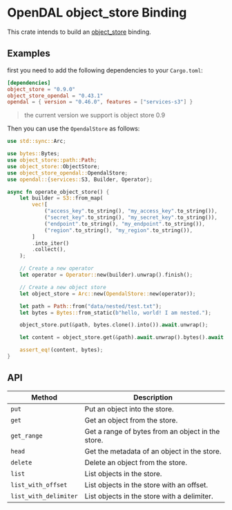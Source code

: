# OpenDAL object_store Binding

This crate intends to build an [object_store](https://crates.io/crates/object_store) binding.

## Examples

first you need to add the following dependencies to your `Cargo.toml`:

```toml
[dependencies]
object_store = "0.9.0"
object_store_opendal = "0.43.1"
opendal = { version = "0.46.0", features = ["services-s3"] }
```

> the current version we support is object store 0.9

Then you can use the `OpendalStore` as follows:

```rust
use std::sync::Arc;

use bytes::Bytes;
use object_store::path::Path;
use object_store::ObjectStore;
use object_store_opendal::OpendalStore;
use opendal::{services::S3, Builder, Operator};

async fn operate_object_store() {
    let builder = S3::from_map(
        vec![
            ("access_key".to_string(), "my_access_key".to_string()),
            ("secret_key".to_string(), "my_secret_key".to_string()),
            ("endpoint".to_string(), "my_endpoint".to_string()),
            ("region".to_string(), "my_region".to_string()),
        ]
        .into_iter()
        .collect(),
    );

    // Create a new operator
    let operator = Operator::new(builder).unwrap().finish();

    // Create a new object store
    let object_store = Arc::new(OpendalStore::new(operator));

    let path = Path::from("data/nested/test.txt");
    let bytes = Bytes::from_static(b"hello, world! I am nested.");

    object_store.put(&path, bytes.clone().into()).await.unwrap();

    let content = object_store.get(&path).await.unwrap().bytes().await.unwrap();

    assert_eq!(content, bytes);
}
```

## API

| Method | Description |
| --- | --- |
| `put` | Put an object into the store. |
| `get` | Get an object from the store. |
| `get_range` | Get a range of bytes from an object in the store. |
| `head` | Get the metadata of an object in the store. |
| `delete` | Delete an object from the store. |
| `list` | List objects in the store. |
| `list_with_offset` | List objects in the store with an offset. |
| `list_with_delimiter` | List objects in the store with a delimiter. |
